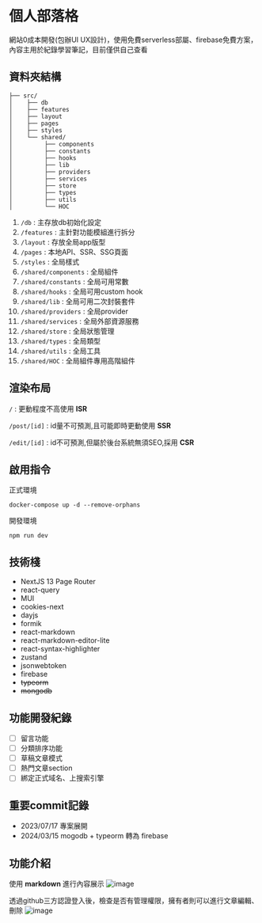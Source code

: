 # 個人部落格

網站0成本開發(包辦UI UX設計)，使用免費serverless部屬、firebase免費方案，內容主用於紀錄學習筆記，目前僅供自己查看

## 資料夾結構
  ```
  ├── src/
  │    ├── db 
  │    ├── features
  │    ├── layout
  │    ├── pages
  │    ├── styles
  │    └── shared/
  │         ├── components
  │         ├── constants
  │         ├── hooks
  │         ├── lib
  │         ├── providers
  │         ├── services
  │         ├── store 
  │         ├── types 
  │         ├── utils 
  │         └── HOC
```
1. `/db` : 主存放db初始化設定
2. `/features` : 主針對功能模組進行拆分
3. `/layout` : 存放全局app版型
4. `/pages` : 本地API、SSR、SSG頁面
5. `/styles` : 全局樣式
6. `/shared/components` : 全局組件
7. `/shared/constants` : 全局可用常數
8. `/shared/hooks` : 全局可用custom hook
9. `/shared/lib` : 全局可用二次封裝套件
10. `/shared/providers` : 全局provider
11. `/shared/services` : 全局外部資源服務
12. `/shared/store` : 全局狀態管理
13. `/shared/types` : 全局類型
14. `/shared/utils` : 全局工具
15. `/shared/HOC` : 全局組件專用高階組件

## 渲染布局
`/` : 更動程度不高使用 **ISR** 

`/post/[id]` : id量不可預測,且可能即時更動使用 **SSR** 

`/edit/[id]` : id不可預測,但屬於後台系統無須SEO,採用 **CSR** 


## 啟用指令
正式環境
```
docker-compose up -d --remove-orphans
```
開發環境
```
npm run dev
```
## 技術棧
- NextJS 13 Page Router
- react-query
- MUI
- cookies-next
- dayjs
- formik
- react-markdown
- react-markdown-editor-lite
- react-syntax-highlighter
- zustand
- jsonwebtoken
- firebase
- ~~typeorm~~
- ~~mongodb~~

## 功能開發紀錄
- [ ] 留言功能
- [ ] 分類排序功能
- [ ] 草稿文章模式
- [ ] 熱門文章section
- [ ] 綁定正式域名、上搜索引擎

## 重要commit記錄
- 2023/07/17 專案展開 
- 2024/03/15 mogodb + typeorm 轉為 firebase

## 功能介紹
使用 **markdown** 進行內容展示
![image](https://github.com/giiino/my-blog/assets/52125591/efec96b5-9620-44d3-bb24-f2c0a0f38990)

透過github三方認證登入後，檢查是否有管理權限，擁有者則可以進行文章編輯、刪除
![image](https://github.com/giiino/my-blog/assets/52125591/1434a742-296e-464c-9223-939b023a3f0f)
